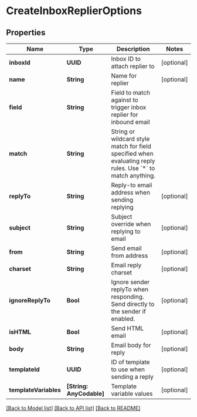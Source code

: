 # CreateInboxReplierOptions

## Properties
Name | Type | Description | Notes
------------ | ------------- | ------------- | -------------
**inboxId** | **UUID** | Inbox ID to attach replier to | [optional] 
**name** | **String** | Name for replier | [optional] 
**field** | **String** | Field to match against to trigger inbox replier for inbound email | 
**match** | **String** | String or wildcard style match for field specified when evaluating reply rules. Use &#x60;*&#x60; to match anything. | 
**replyTo** | **String** | Reply-to email address when sending replying | [optional] 
**subject** | **String** | Subject override when replying to email | [optional] 
**from** | **String** | Send email from address | [optional] 
**charset** | **String** | Email reply charset | [optional] 
**ignoreReplyTo** | **Bool** | Ignore sender replyTo when responding. Send directly to the sender if enabled. | [optional] 
**isHTML** | **Bool** | Send HTML email | [optional] 
**body** | **String** | Email body for reply | [optional] 
**templateId** | **UUID** | ID of template to use when sending a reply | [optional] 
**templateVariables** | **[String: AnyCodable]** | Template variable values | [optional] 

[[Back to Model list]](../README#documentation-for-models) [[Back to API list]](../README#documentation-for-api-endpoints) [[Back to README]](../README)



